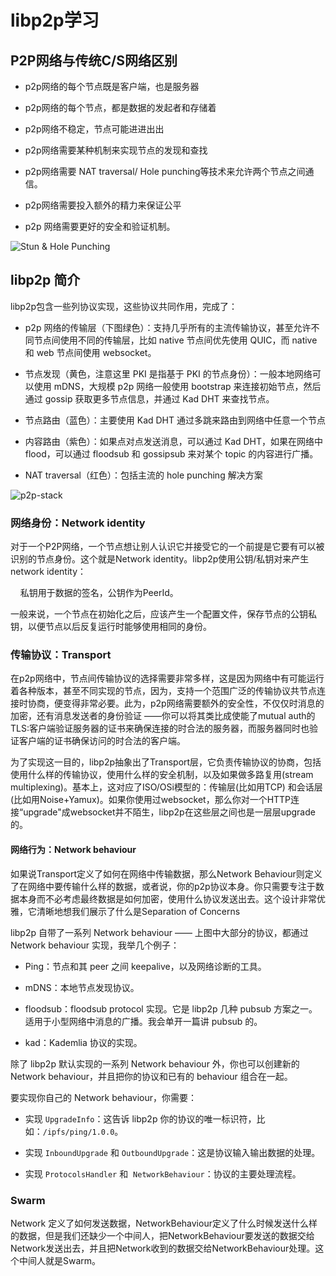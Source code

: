 # libp2p学习

## P2P网络与传统C/S网络区别

* p2p网络的每个节点既是客户端，也是服务器

* p2p网络的每个节点，都是数据的发起者和存储着

* p2p网络不稳定，节点可能进进出出

* p2p网络需要某种机制来实现节点的发现和查找

* p2p网络需要 NAT traversal/ Hole punching等技术来允许两个节点之间通信。

* p2p网络需要投入额外的精力来保证公平

* p2p 网络需要更好的安全和验证机制。

![Stun & Hole Punching](C:\Users\Administrator\AppData\Roaming\marktext\images\a11be2edbe001814c9ef73241344d9871f9dc249.png)



## libp2p 简介

libp2p包含一些列协议实现，这些协议共同作用，完成了：

- p2p 网络的传输层（下图绿色）：支持几乎所有的主流传输协议，甚至允许不同节点间使用不同的传输层，比如 native 节点间优先使用 QUIC，而 native 和 web 节点间使用 websocket。

- 节点发现（黄色，注意这里 PKI 是指基于 PKI 的节点身份）：一般本地网络可以使用 mDNS，大规模 p2p 网络一般使用 bootstrap 来连接初始节点，然后通过 gossip 获取更多节点信息，并通过 Kad DHT 来查找节点。

- 节点路由（蓝色）：主要使用 Kad DHT 通过多跳来路由到网络中任意一个节点

- 内容路由（紫色）：如果点对点发送消息，可以通过 Kad DHT，如果在网络中 flood，可以通过 floodsub 和 gossipsub 来对某个 topic 的内容进行广播。

- NAT traversal（红色）：包括主流的 hole punching 解决方案

![p2p-stack](C:\Users\Administrator\AppData\Roaming\marktext\images\96b62de21366db5a3c3f65cbed269818e284ebc7.png)

### 网络身份：Network identity

对于一个P2P网络，一个节点想让别人认识它并接受它的一个前提是它要有可以被识别的节点身份。这个就是Network identity。libp2p使用公钥/私钥对来产生network identity：

    私钥用于数据的签名，公钥作为PeerId。

一般来说，一个节点在初始化之后，应该产生一个配置文件，保存节点的公钥私钥，以便节点以后反复运行时能够使用相同的身份。

### 传输协议：Transport

在p2p网络中，节点间传输协议的选择需要非常多样，这是因为网络中有可能运行着各种版本，甚至不同实现的节点，因为，支持一个范围广泛的传输协议共节点连接时协商，便变得非常必要。此为，p2p网络需要额外的安全性，不仅仅时消息的加密，还有消息发送者的身份验证 ——你可以将其类比成使能了mutual auth的TLS:客户端验证服务器的证书来确保连接的时合法的服务器，而服务器同时也验证客户端的证书确保访问的时合法的客户端。

为了实现这一目的，libp2p抽象出了Transport层，它负责传输协议的协商，包括使用什么样的传输协议，使用什么样的安全机制，以及如果做多路复用(stream multiplexing)。基本上，这对应了ISO/OSi模型的：传输层(比如用TCP) 和会话层(比如用Noise+Yamux)。如果你使用过websocket，那么你对一个HTTP连接“upgrade"成websocket并不陌生，libp2p在这些层之间也是一层层upgrade的。

#### 网络行为：Network behaviour

如果说Transport定义了如何在网络中传输数据，那么Network Behaviour则定义了在网络中要传输什么样的数据，或者说，你的p2p协议本身。你只需要专注于数据本身而不必考虑最终数据是如何加密，使用什么协议发送出去。这个设计非常优雅，它清晰地想我们展示了什么是Separation of Concerns

libp2p 自带了一系列 Network behaviour —— 上图中大部分的协议，都通过 Network behaviour 实现，我举几个例子：

- Ping：节点和其 peer 之间 keepalive，以及网络诊断的工具。

- mDNS：本地节点发现协议。

- floodsub：floodsub protocol 实现。它是 libp2p 几种 pubsub 方案之一。适用于小型网络中消息的广播。我会单开一篇讲 pubsub 的。

- kad：Kademlia 协议的实现。

除了 libp2p 默认实现的一系列 Network behaviour 外，你也可以创建新的 Network behaviour，并且把你的协议和已有的 behaviour 组合在一起。

要实现你自己的 Network behaviour，你需要：

- 实现 `UpgradeInfo`：这告诉 libp2p 你的协议的唯一标识符，比如：`/ipfs/ping/1.0.0`。

- 实现 `InboundUpgrade` 和 `OutboundUpgrade`：这是协议输入输出数据的处理。

- 实现 `ProtocolsHandler` 和  `NetworkBehaviour`：协议的主要处理流程。

### Swarm

Network 定义了如何发送数据，NetworkBehaviour定义了什么时候发送什么样的数据，但是我们还缺少一个中间人，把NetworkBehaviour要发送的数据交给Network发送出去，并且把Network收到的数据交给NetworkBehaviour处理。这个中间人就是Swarm。




